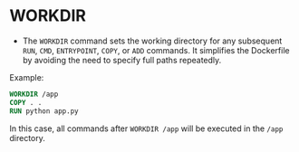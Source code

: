 # WORKDIR

* The `WORKDIR` command sets the working directory for any subsequent `RUN`, `CMD`, `ENTRYPOINT`, `COPY`, or `ADD` commands. It simplifies the Dockerfile by avoiding the need to specify full paths repeatedly.

Example:

```dockerfile
WORKDIR /app
COPY . .
RUN python app.py
```

In this case, all commands after `WORKDIR /app` will be executed in the `/app` directory.
